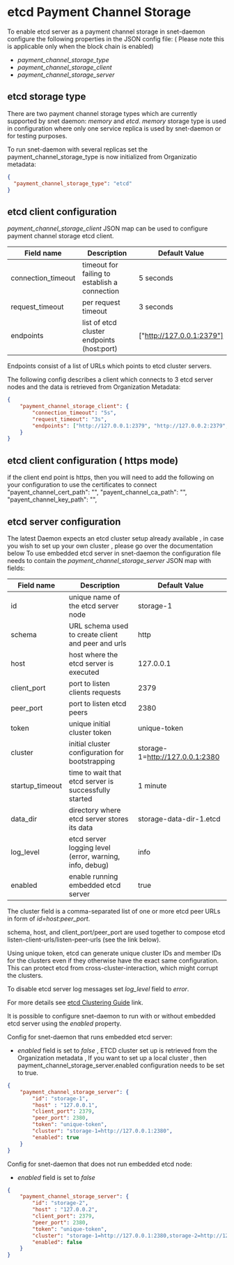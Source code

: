 #  etcd Payment Channel Storage


To enable etcd server as a payment channel storage in snet-daemon configure the following properties
in the JSON config file: ( Please note this is applicable only when the block chain is enabled)

* *payment_channel_storage_type*
* *payment_channel_storage_client*
* *payment_channel_storage_server*

## etcd storage type

There are two payment channel storage types which are currently supported by snet daemon: *memory* and *etcd*.
*memory* storage type is used in configuration where only one service replica is used by snet-daemon or
for testing purposes.

To run snet-daemon with several replicas set the payment_channel_storage_type is now initialized from Organizatio metadata:
```json
{
  "payment_channel_storage_type": "etcd"
}
```

## etcd client configuration

*payment_channel_storage_client* JSON map can be used to configure payment channel storage etcd client.

| Field name         | Description                                   |Default Value            |
|--------------------|-----------------------------------------------|-------------------------|
| connection_timeout | timeout for failing to establish a connection |5 seconds                |
| request_timeout    | per request timeout                           |3 seconds                |
| endpoints          | list of etcd cluster endpoints (host:port)    |["http://127.0.0.1:2379"]|


Endpoints consist of a list of URLs which points to etcd cluster servers.


The following config describes a client which connects to 3 etcd server nodes and the data is 
retrieved from Organization Metadata:
```json
{
	"payment_channel_storage_client": {
		"connection_timeout": "5s",
		"request_timeout": "3s",
		"endpoints": ["http://127.0.0.1:2379", "http://127.0.0.2:2379", "http://127.0.0.3:2379"]
	}
}
```

## etcd client configuration ( https mode)
if the client end point is https, then you will need to add the following on your configuration to use
the certificates to connect 
  "payent_channel_cert_path": "<locationToFile>",
  "payent_channel_ca_path": "<locationToFile>",
  "payent_channel_key_path": "<locationToFile>",


## etcd server configuration 
The latest Daemon expects an etcd cluster setup already available , in case you wish to set up your own
cluster , please go over the documentation below
To use embedded etcd server in snet-daemon the configuration file needs to
contain the  *payment_channel_storage_server* JSON map with fields:

| Field name     | Description                                            |Default Value                  |
|----------------|--------------------------------------------------------|-------------------------------|
| id             | unique name of the etcd server node                    |storage-1                      |
| schema         | URL schema used to create client and peer and urls     |http                           |
| host           | host where the etcd server is executed                 |127.0.0.1                      |
| client_port    | port to listen clients requests                        |2379                           |
| peer_port      | port to listen etcd peers                              |2380                           |
| token          | unique initial cluster token                           |unique-token                   |
| cluster        | initial cluster configuration for bootstrapping        |storage-1=http://127.0.0.1:2380|
| startup_timeout| time to wait that etcd server is successfully started  |1 minute                       |
| data_dir       | directory where etcd server stores its data            |storage-data-dir-1.etcd        |
| log_level      | etcd server logging level (error, warning, info, debug)|info                           |
| enabled        | enable running embedded etcd server                    |true                           |


The cluster field is a comma-separated list of one or more etcd peer URLs in form of *id=host:peer_port*.

schema, host, and client_port/peer_port are used together to compose etcd listen-client-urls/listen-peer-urls
(see the link below).

Using unique token, etcd can generate unique cluster IDs and member IDs for the clusters even if they otherwise have
the exact same configuration. This can protect etcd from cross-cluster-interaction, which might corrupt the clusters.

To disable etcd server log messages set *log_level* field to *error*.

For more details see
[etcd Clustering Guide](https://github.com/etcd-io/etcd/blob/master/Documentation/op-guide/clustering.md) link.

It is possible to configure snet-daemon to run with or without embedded etcd server using the *enabled* property.

Config for snet-daemon that runs embedded etcd server:

* *enabled* field is set to _false_ , ETCD cluster set up is retrieved from the Organization metadata , If you 
want to set up a local cluster , then payment_channel_storage_server.enabled configuration needs to be set to true.

```json
{
    "payment_channel_storage_server": {
        "id": "storage-1",
        "host" : "127.0.0.1",
        "client_port": 2379,
        "peer_port": 2380,
        "token": "unique-token",
        "cluster": "storage-1=http://127.0.0.1:2380",
        "enabled": true
    }
}
```


Config for snet-daemon that does not run embedded etcd node:
* *enabled* field is set to _false_
```json
{
    "payment_channel_storage_server": {
        "id": "storage-2",
        "host" : "127.0.0.2",
        "client_port": 2379,
        "peer_port": 2380,
        "token": "unique-token",
        "cluster": "storage-1=http://127.0.0.1:2380,storage-2=http://127.0.0.2:2380,storage-3=http://127.0.0.3:2380",
        "enabled": false
    }
}
```
